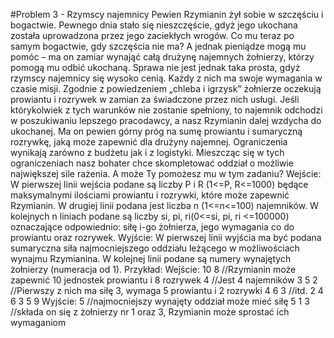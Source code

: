 #Problem 3 - Rzymscy najemnicy
Pewien Rzymianin żył sobie w szczęściu i bogactwie. Pewnego dnia stało się nieszczęście, gdyż
jego ukochana została uprowadzona przez jego zaciekłych wrogów. Co mu teraz po samym
bogactwie, gdy szczęścia nie ma? A jednak pieniądze mogą mu pomóc – ma on zamiar wynająć
całą drużynę najemnych żołnierzy, którzy pomogą mu odbić ukochaną. Sprawa nie jest jednak taka
prosta, gdyż rzymscy najemnicy się wysoko cenią. Każdy z nich ma swoje wymagania w czasie
misji. Zgodnie z powiedzeniem „chleba i igrzysk” żołnierze oczekują prowiantu i rozrywek w
zamian za świadczone przez nich usługi. Jeśli którykolwiek z tych warunków nie zostanie
spełniony, to najemnik odchodzi w poszukiwaniu lepszego pracodawcy, a nasz Rzymianin dalej
wzdycha do ukochanej. Ma on pewien górny próg na sumę prowiantu i sumaryczną rozrywkę, jaką
może zapewnić dla drużyny najemnej. Ograniczenia wynikają zarówno z budżetu jak i z logistyki.
Mieszcząc się w tych ograniczeniach nasz bohater chce skompletować oddział o możliwie
największej sile rażenia. A może Ty pomożesz mu w tym zadaniu?
Wejście:
W pierwszej linii wejścia podane są liczby P i R (1<=P, R<=1000) będące maksymalnymi ilościami
prowiantu i rozrywki, które może zapewnić Rzymianin. W drugiej linii podana jest liczba n
(1<=n<=100) najemników. W kolejnych n liniach podane są liczby si, pi, ri(0<=si, pi, ri <=100000)
oznaczające odpowiednio: siłę i-go żołnierza, jego wymagania co do prowiantu oraz rozrywek.
Wyjście:
W pierwszej linii wyjścia ma być podana sumaryczna siła najmocniejszego oddziału leżącego w
możliwościach wynajmu Rzymianina. W kolejnej linii podane są numery wynajętych żołnierzy
(numeracja od 1).
Przykład:
Wejście:
10 8 //Rzymianin może zapewnić 10 jednostek prowiantu i 8 rozrywek
4 //Jest 4 najemników
3 5 2 //Pierwszy z nich ma siłę 3, wymaga 5 prowiantu i 2 rozrywki
4 6 3 //itd.
2 4 6
3 5 9
Wyjście:
5 //najmocniejszy wynajęty oddział może mieć siłę 5
1 3 //składa on się z żołnierzy nr 1 oraz 3, Rzymianin może sprostać ich wymaganiom
